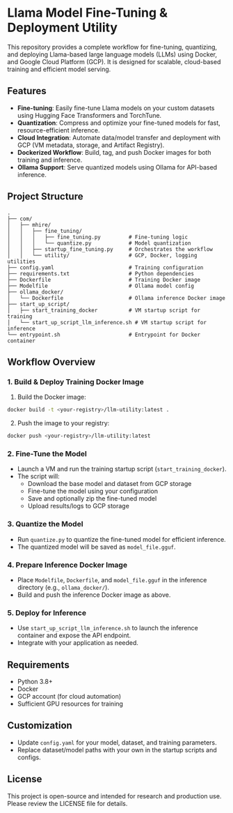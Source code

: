 
# Llama Model Fine-Tuning & Deployment Utility

This repository provides a complete workflow for fine-tuning, quantizing, and deploying Llama-based large language models (LLMs) using Docker, and Google Cloud Platform (GCP). It is designed for scalable, cloud-based training and efficient model serving.

## Features

- **Fine-tuning**: Easily fine-tune Llama models on your custom datasets using Hugging Face Transformers and TorchTune.
- **Quantization**: Compress and optimize your fine-tuned models for fast, resource-efficient inference.
- **Cloud Integration**: Automate data/model transfer and deployment with GCP (VM metadata, storage, and Artifact Registry).
- **Dockerized Workflow**: Build, tag, and push Docker images for both training and inference.
- **Ollama Support**: Serve quantized models using Ollama for API-based inference.

## Project Structure

```
.
├── com/
│   ├── mhire/
│   │   ├── fine_tuning/
│   │   │   ├── fine_tuning.py         # Fine-tuning logic
│   │   │   └── quantize.py            # Model quantization
│   │   ├── startup_fine_tuning.py     # Orchestrates the workflow
│   │   └── utility/                   # GCP, Docker, logging utilities
├── config.yaml                        # Training configuration
├── requirements.txt                   # Python dependencies
├── Dockerfile                         # Training Docker image
├── Modelfile                          # Ollama model config
├── ollama_docker/
│   └── Dockerfile                     # Ollama inference Docker image
├── start_up_script/
│   ├── start_training_docker          # VM startup script for training
│   └── start_up_script_llm_inference.sh # VM startup script for inference
└── entrypoint.sh                      # Entrypoint for Docker container
```

## Workflow Overview

### 1. Build & Deploy Training Docker Image

1. Build the Docker image:
  ```sh
  docker build -t <your-registry>/llm-utility:latest .
  ```
2. Push the image to your registry:
  ```sh
  docker push <your-registry>/llm-utility:latest
  ```

### 2. Fine-Tune the Model

- Launch a VM and run the training startup script (`start_training_docker`).
- The script will:
  - Download the base model and dataset from GCP storage
  - Fine-tune the model using your configuration
  - Save and optionally zip the fine-tuned model
  - Upload results/logs to GCP storage

### 3. Quantize the Model

- Run `quantize.py` to quantize the fine-tuned model for efficient inference.
- The quantized model will be saved as `model_file.gguf`.

### 4. Prepare Inference Docker Image

- Place `Modelfile`, `Dockerfile`, and `model_file.gguf` in the inference directory (e.g., `ollama_docker/`).
- Build and push the inference Docker image as above.

### 5. Deploy for Inference

- Use `start_up_script_llm_inference.sh` to launch the inference container and expose the API endpoint.
- Integrate with your application as needed.

## Requirements

- Python 3.8+
- Docker
- GCP account (for cloud automation)
- Sufficient GPU resources for training

## Customization

- Update `config.yaml` for your model, dataset, and training parameters.
- Replace dataset/model paths with your own in the startup scripts and configs.

## License

This project is open-source and intended for research and production use. Please review the LICENSE file for details.